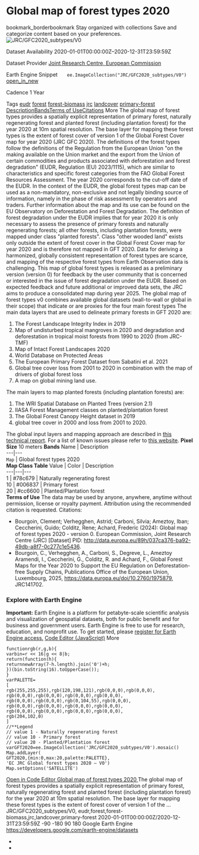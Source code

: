  
#  Global map of forest types 2020 
bookmark_borderbookmark Stay organized with collections  Save and categorize content based on your preferences.
![JRC/GFC2020_subtypes/V0](https://developers.google.com/earth-engine/datasets/images/JRC/JRC_GFC2020_subtypes_V0_sample.png) 

Dataset Availability
    2020-01-01T00:00:00Z–2020-12-31T23:59:59Z 

Dataset Provider
     [ Joint Research Centre, European Commission ](https://forest-observatory.ec.europa.eu/forest/) 

Earth Engine Snippet
     `    ee.ImageCollection("JRC/GFC2020_subtypes/V0")   ` [ open_in_new ](https://code.earthengine.google.com/?scriptPath=Examples:Datasets/JRC/JRC_GFC2020_subtypes_V0) 

Cadence
    1 Year 

Tags
     [eudr](https://developers.google.com/earth-engine/datasets/tags/eudr) [forest](https://developers.google.com/earth-engine/datasets/tags/forest) [forest-biomass](https://developers.google.com/earth-engine/datasets/tags/forest-biomass) [jrc](https://developers.google.com/earth-engine/datasets/tags/jrc) [landcover](https://developers.google.com/earth-engine/datasets/tags/landcover) [primary-forest](https://developers.google.com/earth-engine/datasets/tags/primary-forest)
[Description](https://developers.google.com/earth-engine/datasets/catalog/JRC_GFC2020_subtypes_V0#description)[Bands](https://developers.google.com/earth-engine/datasets/catalog/JRC_GFC2020_subtypes_V0#bands)[Terms of Use](https://developers.google.com/earth-engine/datasets/catalog/JRC_GFC2020_subtypes_V0#terms-of-use)[Citations](https://developers.google.com/earth-engine/datasets/catalog/JRC_GFC2020_subtypes_V0#citations) More
The global map of forest types provides a spatially explicit representation of primary forest, naturally regenerating forest and planted forest (including plantation forest) for the year 2020 at 10m spatial resolution. The base layer for mapping these forest types is the extent of forest cover of version 1 of the Global Forest Cover map for year 2020 (JRC GFC 2020). The definitions of the forest types follow the definitions of the Regulation from the European Union "on the making available on the Union market and the export from the Union of certain commodities and products associated with deforestation and forest degradation" (EUDR, Regulation (EU) 2023/1115), which are similar to characteristics and specific forest categories from the FAO Global Forest Resources Assessment. The year 2020 corresponds to the cut-off date of the EUDR.
In the context of the EUDR, the global forest types map can be used as a non-mandatory, non-exclusive and not legally binding source of information, namely in the phase of risk assessment by operators and traders. Further information about the map and its use can be found on the EU Observatory on Deforestation and Forest Degradation. The definition of forest degradation under the EUDR implies that for year 2020 it is only necessary to assess the presence of primary forests and naturally regenerating forests; all other forests, including plantation forests, were mapped under class "planted forests". Class "other wooded land" exists only outside the extent of forest cover in the Global Forest Cover map for year 2020 and is therefore not mapped in GFT 2020.
Data for deriving a harmonized, globally consistent representation of forest types are scarce, and mapping of the respective forest types from Earth Observation data is challenging. This map of global forest types is released as a preliminary version (version 0) for feedback by the user community that is concerned or interested in the issue of forest degradation under the EUDR. Based on expected feedback and future additional or improved data sets, the JRC aims to produce a consolidated map during year 2025.
The global map of forest types v0 combines available global datasets (wall-to-wall or global in their scope) that indicate or are proxies for the four main forest types The main data layers that are used to delineate primary forests in GFT 2020 are:
  1. The Forest Landscape Integrity Index in 2019
  2. Map of undisturbed tropical mangroves in 2020 and degradation and deforestation in tropical moist forests from 1990 to 2020 (from JRC-TMF)
  3. Map of Intact Forest Landscapes 2020
  4. World Database on Protected Areas
  5. The European Primary Forest Dataset from Sabatini et al. 2021
  6. Global tree cover loss from 2001 to 2020 in combination with the map of drivers of global forest loss
  7. A map on global mining land use.


The main layers to map planted forests (including plantation forests) are:
  1. The WRI Spatial Database on Planted Trees (version 2.1)
  2. IIASA Forest Management classes on planted/plantation forest
  3. The Global Forest Canopy Height dataset in 2019
  4. global tree cover in 2000 and loss from 2001 to 2020.


The global input layers and mapping approach are described in [this technical report](https://op.europa.eu/en/publication-detail/-/publication/e2c286ac-14e9-11f0-b1a3-01aa75ed71a1/language-en).
For a list of known issues please refer to [this website](https://forobs.jrc.ec.europa.eu/GFC).
**Pixel Size** 10 meters 
**Bands**
Name | Description  
---|---  
`Map` | Global forest types 2020  
**Map Class Table**
Value | Color | Description  
---|---|---  
1 | #78c679 | Naturally regenerating forest  
10 | #006837 | Primary forest  
20 | #cc6600 | Planted/Plantation forest  
**Terms of Use**
The data may be used by anyone, anywhere, anytime without permission, license or royalty payment. Attribution using the recommended citation is requested.
Citations:
  * Bourgoin, Clement; Verhegghen, Astrid; Carboni, Silvia; Ameztoy, Iban; Ceccherini, Guido; Colditz, Rene; Achard, Frederic (2024): Global map of forest types 2020 - version 0. European Commission, Joint Research Centre (JRC) [Dataset] PID: <http://data.europa.eu/89h/037ca376-ba92-49db-a8f7-0c277c1e5436>.
  * Bourgoin, C., Verhegghen, A., Carboni, S., Degreve, L., Ameztoy Aramendi, I., Ceccherini, G., Colditz, R. and Achard, F., Global Forest Maps for the Year 2020 to Support the EU Regulation on Deforestation-free Supply Chains, Publications Office of the European Union, Luxembourg, 2025, <https://data.europa.eu/doi/10.2760/1975879>, JRC141702.


### Explore with Earth Engine
**Important:** Earth Engine is a platform for petabyte-scale scientific analysis and visualization of geospatial datasets, both for public benefit and for business and government users. Earth Engine is free to use for research, education, and nonprofit use. To get started, please [register for Earth Engine access.](https://console.cloud.google.com/earth-engine)
[Code Editor (JavaScript)](https://developers.google.com/earth-engine/datasets/catalog/JRC_GFC2020_subtypes_V0#code-editor-javascript-sample) More
```
functionrgb(r,g,b){
varbin=r << 16|g << 8|b;
return(function(h){
returnnewArray(7-h.length).join('0')+h;
})(bin.toString(16).toUpperCase());
}
varPALETTE=
[
rgb(255,255,255),rgb(120,198,121),rgb(0,0,0),rgb(0,0,0),
rgb(0,0,0),rgb(0,0,0),rgb(0,0,0),rgb(0,0,0),
rgb(0,0,0),rgb(0,0,0),rgb(0,104,55),rgb(0,0,0),
rgb(0,0,0),rgb(0,0,0),rgb(0,0,0),rgb(0,0,0),
rgb(0,0,0),rgb(0,0,0),rgb(0,0,0),rgb(0,0,0),
rgb(204,102,0)
]
//**Legend
// value 1 - Naturally regenerating forest
// value 10 - Primary forest
// value 20 - Planted/Plantation forest
varGFT2020=ee.ImageCollection('JRC/GFC2020_subtypes/V0').mosaic()
Map.addLayer(
GFT2020,{min:0,max:20,palette:PALETTE},
'EC JRC Global forest types 2020 – V0')
Map.setOptions('SATELLITE')
```
[ Open in Code Editor ](https://code.earthengine.google.com/?scriptPath=Examples:Datasets/JRC/JRC_GFC2020_subtypes_V0)
[ Global map of forest types 2020 ](https://developers.google.com/earth-engine/datasets/catalog/JRC_GFC2020_subtypes_V0)
The global map of forest types provides a spatially explicit representation of primary forest, naturally regenerating forest and planted forest (including plantation forest) for the year 2020 at 10m spatial resolution. The base layer for mapping these forest types is the extent of forest cover of version 1 of the …
JRC/GFC2020_subtypes/V0, eudr,forest,forest-biomass,jrc,landcover,primary-forest 
2020-01-01T00:00:00Z/2020-12-31T23:59:59Z
-90 -180 90 180 
Google Earth Engine
https://developers.google.com/earth-engine/datasets
  * [ ](https://doi.org/https://forest-observatory.ec.europa.eu/forest/)
  * [ ](https://doi.org/https://developers.google.com/earth-engine/datasets/catalog/JRC_GFC2020_subtypes_V0)


